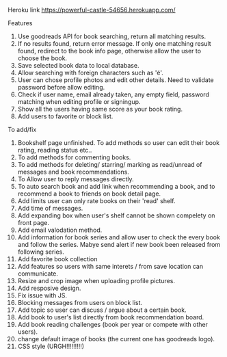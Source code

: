 Heroku 
link https://powerful-castle-54656.herokuapp.com/

Features
1. Use goodreads API for book searching, return all matching results.
2. If no results found, return error message. If only one matching result found, redirect to the book info page, otherwise allow the user to choose the book.
3. Save selected book data to local database.
4. Allow searching with foreign characters such as 'é'.
5. User can chose profile photos and edit other details. Need to validate password before allow editing.
6. Check if user name, email already taken, any empty field, password matching when editing profile or signingup.
7. Show all the users having same score as your book rating.
8. Add users to favorite or block list.

To add/fix
1. Bookshelf page unfinished. To add methods so user can edit their book rating, reading status etc..
2. To add methods for commenting books.
3. To add methods for deleting/ starring/ marking as read/unread of messages and book recommendations. 
4. To Allow user to reply messages directly. 
5. To auto search book and add link when recommending a book, and to recommend a book to friends on book detail page.
6. Add limits user can only rate books on their 'read' shelf.
7. Add time of messages.
8. Add expanding box when user's shelf cannot be shown compelety on front page.
9. Add email valodation method.
10. Add information for book series and allow user to check the every book and follow the series. Mabye send alert if new book been released from following series.
11. Add favorite book collection
12. Add features so users with same interets / from save location can communicate.
13. Resize and crop image when uploading profile pictures.
14. Add resposive design.
15. Fix issue with JS.
16. Blocking messages from users on block list.
17. Add topic so user can discuss / argue about a certain book.
18. Add book to user's list directly from book recommendation board.
20. Add book reading challenges (book per year or compete with other users).
21. change default image of books (the current one has goodreads logo).
22. CSS style (URGH!!!!!!!!!)